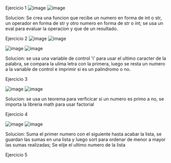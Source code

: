 Ejercicio 1 
![image](https://github.com/user-attachments/assets/5105e868-f22f-4153-bdb4-8530cdafea52)
![image](https://github.com/user-attachments/assets/7b484022-3a77-4a8d-b21c-fe1670c590fd)

Solucion: Se crea una funcion que recibe un numero en forma de int o str, un operador en forma de str y otro numero en forma de str o int; 
se usa un eval para evaluar la operacion y que de un resultado.

Ejercicio 2
![image](https://github.com/user-attachments/assets/c1d267aa-029f-4fd0-a971-5d3a9a65db24)
![image](https://github.com/user-attachments/assets/d336cdba-f20b-4ee8-be51-7ffb4da41166)

![image](https://github.com/user-attachments/assets/4953e42b-dc1b-4812-9fb4-05dcda3aa8af)
![image](https://github.com/user-attachments/assets/8deaa751-77e7-4877-be65-f2a0270b5b99)

Solucion: se usa una variable de control 'i' para usar el ultimo caracter de la palabra, se compara la ulima letra con la primera, luego se 
resta un numero a la variable de control e imprimir si es un palindromo o no.

Ejercicio 3

![image](https://github.com/user-attachments/assets/adeea115-8848-4229-82b0-599cb704a419)
![image](https://github.com/user-attachments/assets/51a12271-247d-49b9-bc20-c9bd747546e8)

Solucion: se usa un teorema para verficicar si un numero es primo a no, se importa la libreria math para usar factorial

Ejercicio 4

![image](https://github.com/user-attachments/assets/1feb2cf8-8c73-4bc4-8a0b-23e68cd8424b)
![image](https://github.com/user-attachments/assets/1a42640d-8ea8-4232-929d-bcabb7be6bfd)

Solucion: Suma el primer numero con el siguiente hasta acabar la lista, se guardan las sumas en una lista y luego sort para ordenar de menor a
mayor las sumas realizadas; Se elije el ultimo numero de la lista

Ejercicio 5








